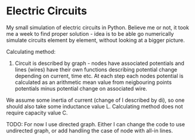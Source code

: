 # Electric Circuits

My small simulation of electric circuits in Python. Believe me or not, it took me a week to find proper solution - idea is to be able go numerically simulate circuits element by element, without looking at a bigger picture.

Calculating method:

1. Circuit is described by graph - nodes have associated potentials and lines (wires) have their own functions describing potential change depending on current, time etc. At each step each nodes potential is calculated as an arithmetic mean value from neigbouring points potentials minus potential change on associated wire.

We assume some inertia of current (change of I described by di), so one should also take some inductance value L. Calculating method does not require capacity value C.

TODO: For now I use directed graph. Either I can change the code to use undirected graph, or add handling the case of node with all-in lines.